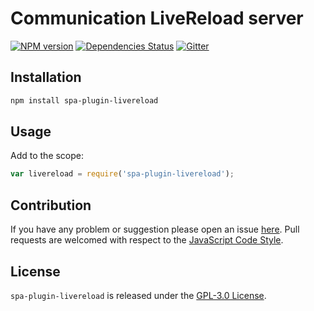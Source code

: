 Communication LiveReload server
===============================

[![NPM version](https://img.shields.io/npm/v/spa-plugin-livereload.svg?style=flat-square)](https://www.npmjs.com/package/spa-plugin-livereload)
[![Dependencies Status](https://img.shields.io/david/spasdk/plugin-livereload.svg?style=flat-square)](https://david-dm.org/spasdk/plugin-livereload)
[![Gitter](https://img.shields.io/badge/gitter-join%20chat-blue.svg?style=flat-square)](https://gitter.im/DarkPark/spasdk)


## Installation ##

```bash
npm install spa-plugin-livereload
```


## Usage ##

Add to the scope:

```js
var livereload = require('spa-plugin-livereload');
```


## Contribution ##

If you have any problem or suggestion please open an issue [here](https://github.com/spasdk/plugin-livereload/issues).
Pull requests are welcomed with respect to the [JavaScript Code Style](https://github.com/DarkPark/jscs).


## License ##

`spa-plugin-livereload` is released under the [GPL-3.0 License](http://opensource.org/licenses/GPL-3.0).
